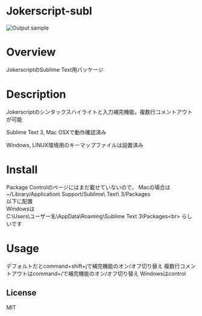 # Jokerscript-subl

![Output sample](https://raw.githubusercontent.com/endoh-mame/Jokerscript-subl/master/demo/img.gif)

# Overview

JokerscriptのSublime Text用パッケージ

# Description

Jokerscriptのシンタックスハイライトと入力補完機能，複数行コメントアウトが可能

Sublime Text 3, Mac OSXで動作確認済み

Windows, LINUX環境用のキーマップファイルは設置済み

# Install

Package Controlのページにはまだ載せていないので，
Macの場合は<br>
~/Library/Application\ Support/Sublime\ Text\ 3/Packages<br>
以下に配置<br>
Windowsは<br>
C:\Users\ユーザー名\AppData\Roaming\Sublime Text 3\Packages\<br>
らしいです<br>

# Usage

デフォルトだとcommand+shift+jで補完機能のオン/オフ切り替え
複数行コメントアウトはcommand+/で補完機能のオン/オフ切り替え
Windowsはcontrol
## License

MIT